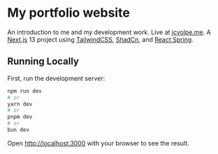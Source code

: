 # My portfolio website
An introduction to me and my development work.
Live at [jcvolpe.me](https://jcvolpe.me).
A [Next.js](https://nextjs.org/) 13 project using [TailwindCSS](https://tailwindcss.com/), [ShadCn](https://ui.shadcn.com/), and [React Spring](https://www.react-spring.dev/).

## Running Locally

First, run the development server:

```bash
npm run dev
# or
yarn dev
# or
pnpm dev
# or
bun dev
```

Open [http://localhost:3000](http://localhost:3000) with your browser to see the result.
